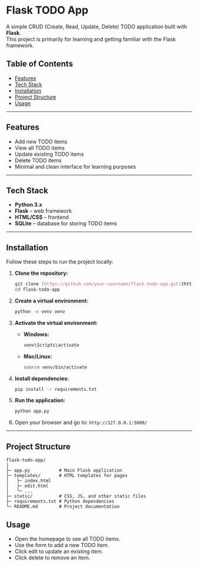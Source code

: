 # Flask TODO App

A simple CRUD (Create, Read, Update, Delete) TODO application built with **Flask**.  
This project is primarily for learning and getting familiar with the Flask framework.

## Table of Contents

- [Features](#features)
- [Tech Stack](#tech-stack)
- [Installation](#installation)
- [Project Structure](#project-structure)
- [Usage](#usage)

---

## Features

- Add new TODO items
- View all TODO items
- Update existing TODO items
- Delete TODO items
- Minimal and clean interface for learning purposes

---

## Tech Stack

- **Python 3.x**
- **Flask** – web framework
- **HTML/CSS** – frontend
- **SQLite** – database for storing TODO items

---

## Installation

Follow these steps to run the project locally:

1.  **Clone the repository:**

    ```bash
    git clone [https://github.com/your-username/flask-todo-app.git](https://github.com/your-username/flask-todo-app.git)
    cd flask-todo-app
    ```

2.  **Create a virtual environment:**

    ```bash
    python -m venv venv
    ```

3.  **Activate the virtual environment:**

    -   **Windows:**
        ```bash
        venv\Scripts\activate
        ```
    -   **Mac/Linux:**
        ```bash
        source venv/bin/activate
        ```

4.  **Install dependencies:**

    ```bash
    pip install -r requirements.txt
    ```

5.  **Run the application:**

    ```bash
    python app.py
    ```

6.  Open your browser and go to: `http://127.0.0.1:5000/`

---

## Project Structure

```text
flask-todo-app/
│
├─ app.py           # Main Flask application
├─ templates/       # HTML templates for pages
│   ├─ index.html
│   ├─ edit.html
│   └─ ...
├─ static/          # CSS, JS, and other static files
├─ requirements.txt # Python dependencies
└─ README.md        # Project documentation

```

## Usage
- Open the homepage to see all TODO items.
- Use the form to add a new TODO item.
- Click edit to update an existing item.
- Click delete to remove an item.
